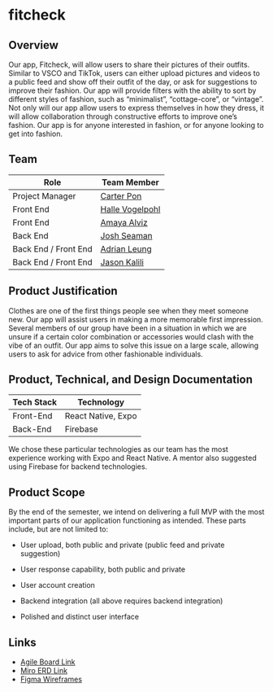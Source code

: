 # fitcheck

## Overview

Our app, Fitcheck, will allow users to share their pictures of their outfits. Similar to VSCO and TikTok, users can either upload pictures and videos to a public feed and show off their outfit of the day, or ask for suggestions to improve their fashion. Our app will provide filters with the ability to sort by different styles of fashion, such as “minimalist”, “cottage-core”, or “vintage”. Not only will our app allow users to express themselves in how they dress, it will allow collaboration through constructive efforts to improve one’s fashion. Our app is for anyone interested in fashion, or for anyone looking to get into fashion.

## Team

| Role                 | Team Member                                    |
| -------------------- | ---------------------------------------------- |
| Project Manager      | [Carter Pon](https://github.com/cpon00)        |
| Front End            | [Halle Vogelpohl]()                            |
| Front End            | [Amaya Alviz](https://github.com/aalviz)       |
| Back End             | [Josh Seaman](https://github.com/jseaman1)     |
| Back End / Front End | [Adrian Leung](https://github.com/AdrianLearn) |
| Back End / Front End | [Jason Kalili](https://github.com/jkalili)     |

## Product Justification

Clothes are one of the first things people see when they meet someone new. Our app will assist users in making a more memorable first impression. Several members of our group have been in a situation in which we are unsure if a certain color combination or accessories would clash with the vibe of an outfit. Our app aims to solve this issue on a large scale, allowing users to ask for advice from other fashionable individuals.

## Product, Technical, and Design Documentation

| Tech Stack | Technology         |
| ---------- | ------------------ |
| Front-End  | React Native, Expo |
| Back-End   | Firebase           |

We chose these particular technologies as our team has the most experience working with Expo and React Native. A mentor also suggested using Firebase for backend technologies.

## Product Scope

By the end of the semester, we intend on delivering a full MVP with the most important parts of our application functioning as intended. These parts include, but are not limited to:

- User upload, both public and private (public feed and private suggestion)

- User response capability, both public and private

- User account creation

- Backend integration (all above requires backend integration)

- Polished and distinct user interface

## Links

- [Agile Board Link](https://fitcheck.atlassian.net/jira/software/projects/FIT/boards/1)
- [Miro ERD Link](https://miro.com/app/board/o9J_lugLl74=/?invite_link_id=285782000329)
- [Figma Wireframes](https://www.figma.com/file/7lhawy5REpccuqESR87Owr/Frame?node-id=194%3A1561)
